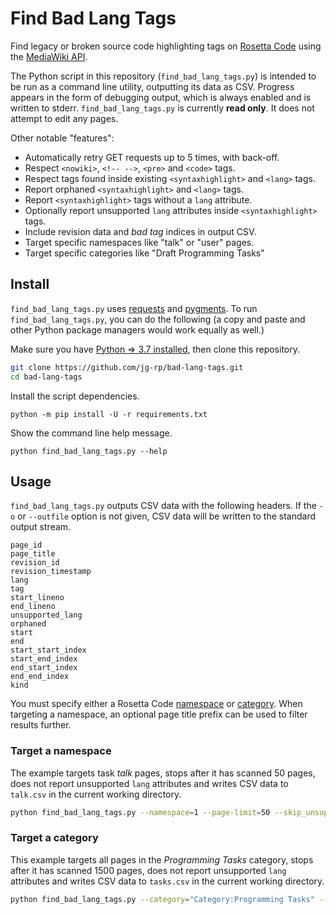 # Find Bad Lang Tags

Find legacy or broken source code highlighting tags on [Rosetta Code](https://rosettacode.org/wiki/Rosetta_Code) using the [MediaWiki API](https://www.mediawiki.org/wiki/API:Main_page).

The Python script in this repository (`find_bad_lang_tags.py`) is intended to be run as a command line utility, outputting its data as CSV. Progress appears in the form of debugging output, which is always enabled and is written to stderr. `find_bad_lang_tags.py` is currently **read only**. It does not attempt to edit any pages.

Other notable "features":

- Automatically retry GET requests up to 5 times, with back-off.
- Respect `<nowiki>`, `<!-- -->`, `<pre>` and `<code>` tags.
- Respect tags found inside existing `<syntaxhighlight>` and `<lang>` tags.
- Report orphaned `<syntaxhighlight>` and `<lang>` tags.
- Report `<syntaxhighlight>` tags without a `lang` attribute.
- Optionally report unsupported `lang` attributes inside `<syntaxhighlight>` tags.
- Include revision data and _bad tag_ indices in output CSV.
- Target specific namespaces like "talk" or "user" pages.
- Target specific categories like "Draft Programming Tasks"

## Install

`find_bad_lang_tags.py` uses [requests](https://requests.readthedocs.io/en/latest/) and [pygments](https://pygments.org/). To run `find_bad_lang_tags.py`, you can do the following (a copy and paste and other Python package managers would work equally as well.)

Make sure you have [Python => 3.7 installed](https://www.python.org/downloads/), then clone this repository.

```bash
git clone https://github.com/jg-rp/bad-lang-tags.git
cd bad-lang-tags
```

Install the script dependencies.

```
python -m pip install -U -r requirements.txt
```

Show the command line help message.

```
python find_bad_lang_tags.py --help
```

## Usage

`find_bad_lang_tags.py` outputs CSV data with the following headers. If the `-o` or `--outfile` option is not given, CSV data will be written to the standard output stream.

```plain
page_id
page_title
revision_id
revision_timestamp
lang
tag
start_lineno
end_lineno
unsupported_lang
orphaned
start
end
start_start_index
start_end_index
end_start_index
end_end_index
kind
```

You must specify either a Rosetta Code [namespace](https://www.mediawiki.org/wiki/Manual:Namespace) or [category](https://rosettacode.org/wiki/Special:Categories). When targeting a namespace, an optional page title prefix can be used to filter results further.

### Target a namespace

The example targets task _talk_ pages, stops after it has scanned 50 pages, does not report unsupported `lang` attributes and writes CSV data to `talk.csv` in the current working directory.

```bash
python find_bad_lang_tags.py --namespace=1 --page-limit=50 --skip_unsupported_langs -o talk.csv
```

### Target a category

This example targets all pages in the _Programming Tasks_ category, stops after it has scanned 1500 pages, does not report unsupported `lang` attributes and writes CSV data to `tasks.csv` in the current working directory.

```bash
python find_bad_lang_tags.py --category="Category:Programming Tasks" --page-limit=1500 --skip_unsupported_langs -o tasks.csv
```
